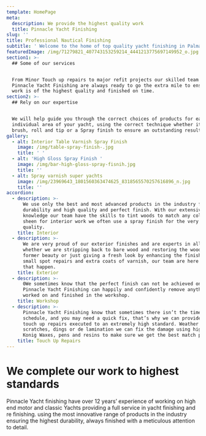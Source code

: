 ```yaml
---
template: HomePage
meta:
  description: We provide the highest quality work
  title: Pinnacle Yacht Finishing
slug: ''
title: Professional Nautical Finishing
subtitle: ' Welcome to the home of top quality yacht finishing in Palma De Mallorca'
featuredImage: /img/71279821_407743153259214_4441213775697149952_o.jpg
section1: >-
  ## Some of our services


  From Minor Touch up repairs to major refit projects our skilled team at
  Pinnacle Yacht Finishing are always ready to go the extra mile to ensure your
  work is of the highest quality and finished on time.
section2: >-
  ## Rely on our expertise


  We will help guide you through the correct choices of products for each
  individual area of your yacht, using the correct technique whether it be
  brush, roll and tip or a Spray finish to ensure an outstanding result.
gallery:
  - alt: Interior Table Varnish Spray Finish
    image: /img/table-spray-finish-.jpg
    title: ' '
  - alt: 'High Gloss Spray Finish '
    image: /img/bar-high-gloss-spray-fisnih.jpg
    title: ''
  - alt: Spray varnish super yachts
    image: /img/23969643_1801560363474625_8318565570257616896_n.jpg
    title: ''
accordion:
  - description: >-
      We use only the best and most advanced products in the industry for
      durability and high quality and perfect finish. With our extensive product
      knowledge our team have the skills to tint woods to match any colour or
      sheen for interior work we often use a spray finish for the very best
      quality.
    title: Interior
  - description: >-
      We are very proud of our exterior finishes and are experts in all areas
      whether we are stripping back to bare wood and restoring the wood to its
      former beauty or just giving a fresh look by enhancing the finish with
      small spot repairs and extra coats of varnish, our team are here to make
      that happen.
    title: Exterior
  - description: >-
      0We sometimes know that the perfect finish can not be achieved on board.
      Pinnacle Yacht Finishing can happily and confidently remove anything to be
      worked on and finished in the workshop. 
    title: Workshop
  - description: >-
      Pinnacle Yacht Finishing know that sometimes there isn’t the time in the
      schedule, and you may need a quick fix, that’s why we can provide on board
      touch up repairs executed to an extremely high standard. Weather these be
      scratches, dings or de lamination we can fix the damage using high quality
      Konig Waxes, pens and resins to make sure we get the best match possible.
    title: Touch Up Repairs
---
```

# We complete our work to highest standards

Pinnacle Yacht finishing have over 12 years’ experience of working on high end motor and classic Yachts providing a full service in yacht finishing and re finishing. using the most innovative range of products in the industry ensuring the highest durability, always finished with a meticulous attention to detail.
